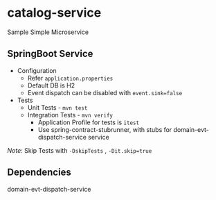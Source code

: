 # catalog-service
Sample Simple Microservice

## SpringBoot Service
- Configuration
    - Refer `application.properties`
	- Default DB is H2
	- Event dispatch can be disabled with `event.sink=false`
- Tests
	- Unit Tests - `mvn test`
	- Integration Tests - `mvn verify`
		- Application Profile for tests is `itest`
		- Use spring-contract-stubrunner, with stubs for domain-evt-dispatch-service service

_Note_: Skip Tests with `-DskipTests` , `-Dit.skip=true`

## Dependencies
domain-evt-dispatch-service
